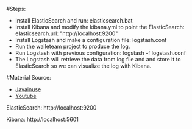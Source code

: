 #Steps:
* Install ElasticSearch and run: elasticsearch.bat
* Install Kibana and modify the kibana.yml to point the ElasticSearch:
  elasticsearch.url: "http://localhost:9200"
* Install Logstash and make a configuration file: logstash.conf
* Run the walleteam project to produce the log.
* Run Logstash with previous configuration: logstash -f logstash.conf
* The Logstash will retrieve the data from log file and and store it to ElasticSearch so we can visualize the log with Kibana.

#Material Source:
* [Javainuse](https://www.javainuse.com/spring/springboot-microservice-elk)
* [Youtube](https://www.youtube.com/watch?v=O5ou6lBwWYw0)

ElasticSearch: http://localhost:9200

Kibana: http://localhost:5601
